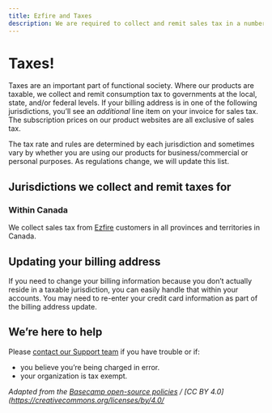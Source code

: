 ```yaml
---
title: Ezfire and Taxes
description: We are required to collect and remit sales tax in a number of jurisdictions.
---
```


# Taxes!

Taxes are an important part of functional society. Where our products are taxable, we collect and remit consumption tax to governments at the local, state, and/or federal levels. If your billing address is in one of the following jurisdictions, you’ll see an _additional_ line item on your invoice for sales tax. The subscription prices on our product websites are all exclusive of sales tax.

The tax rate and rules are determined by each jurisdiction and sometimes vary by whether you are using our products for business/commercial or personal purposes. As regulations change, we will update this list.

## Jurisdictions we collect and remit taxes for

### Within Canada

We collect sales tax from [Ezfire](https://ezfire.io/) customers in all provinces and territories in Canada.

## Updating your billing address

If you need to change your billing information because you don’t actually reside in a taxable jurisdiction, you can easily handle that within your accounts. You may need to re-enter your credit card information as part of the billing address update.

## We’re here to help

Please [contact our Support team](mailto:support@ezfire.io) if you have trouble or if:

- you believe you’re being charged in error.
- your organization is tax exempt.

_Adapted from the [Basecamp open-source policies](https://github.com/basecamp/policies) / [CC BY 4.0](https://creativecommons.org/licenses/by/4.0/_
